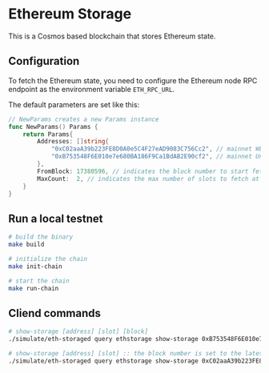 # Ethereum Storage
This is a Cosmos based blockchain that stores Ethereum state.

## Configuration
To fetch the Ethereum state, you need to configure the Ethereum node RPC endpoint as the environment variable `ETH_RPC_URL`.

The default parameters are set like this:
```go
// NewParams creates a new Params instance
func NewParams() Params {
	return Params{
		Addresses: []string{
			"0xC02aaA39b223FE8D0A0e5C4F27eAD9083C756Cc2", // mainnet WETH
			"0xB753548F6E010e7e680BA186F9Ca1BdAB2E90cf2", // mainnet Uniswap Proxy Admin
		},
		FromBlock: 17380596, // indicates the block number to start fetching the state
		MaxCount:  2, // indicates the max number of slots to fetch at once
	}
}
```

## Run a local testnet
```bash
# build the binary
make build 

# initialize the chain
make init-chain

# start the chain
make run-chain
```

## Cliend commands
```bash
# show-storage [address] [slot] [block] 
./simulate/eth-storaged query ethstorage show-storage 0xB753548F6E010e7e680BA186F9Ca1BdAB2E90cf2 0 17380596 --output json

# show-storage [address] [slot] :: the block number is set to the latest block 
./simulate/eth-storaged query ethstorage show-storage 0xC02aaA39b223FE8D0A0e5C4F27eAD9083C756Cc2 0 --output json
```